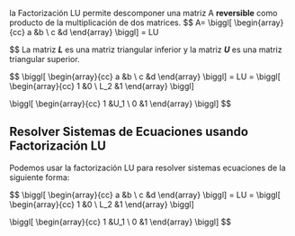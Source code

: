 la Factorización LU permite descomponer una matriz A **reversible** como producto de la multiplicación de dos matrices.
$$
A=
\biggl[
\begin{array}{cc}
a &b \\
c &d
\end{array}
\biggl]
= LU

$$
La matriz ***L*** es una matriz triangular inferior y la matriz ***U*** es una matriz triangular superior.

$$
\biggl[
\begin{array}{cc}
a &b \\
c &d
\end{array}
\biggl]
= LU = 
\biggl[
\begin{array}{cc}
1 &0 \\
L_2 &1
\end{array}
\biggl]

\biggl[
\begin{array}{cc}
1 &U_1 \\
0 &1
\end{array}
\biggl]
$$
## Resolver Sistemas de Ecuaciones usando Factorización LU

Podemos usar la factorización LU para resolver sistemas ecuaciones de la siguiente forma:

$$
\biggl[
\begin{array}{cc}
a &b \\
c &d
\end{array}
\biggl]
= LU = 
\biggl[
\begin{array}{cc}
1 &0 \\
L_2 &1
\end{array}
\biggl]

\biggl[
\begin{array}{cc}
1 &U_1 \\
0 &1
\end{array}
\biggl]
$$


